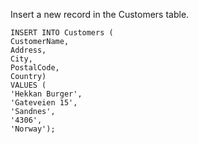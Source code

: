 Insert a new record in the Customers table.

    INSERT INTO Customers (
    CustomerName, 
    Address, 
    City, 
    PostalCode,
    Country)
    VALUES (
    'Hekkan Burger',
    'Gateveien 15',
    'Sandnes',
    '4306',
    'Norway');
